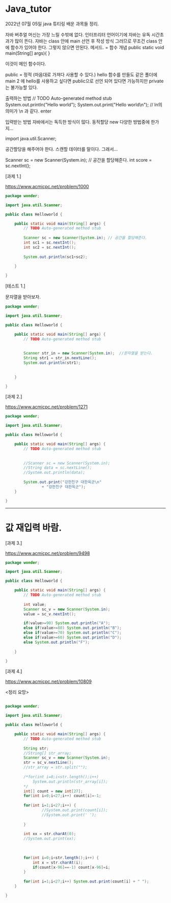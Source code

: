 # Java_tutor

2022년 07월 05일 java 튜티링 배운 과목들 정리.


자바 버추얼 머신는 가장 느릴 수밖에 없다. 인터프리터 언어이기에 자바는 유독 시간초과가 많이 뜬다. 
자바는 class 안에 main 선언 후 작성 방식 
그러므로 무조건 class 안에 함수가 있어야 한다.
그렇지 않으면 안된다.
메서드. = 함수 개념
public static void main(String[] args){
}

이것이 메인 함수이다.

public = 정적 (마음대로 가져다 사용할 수 있다.)
hello 함수를 만들도 같은 폴더에 main 2 에 hello를 사용하고 싶다면 public으로 선언 되어 있다면 가능하지만 private는 불가능할 있다.


출력하는 방법
// TODO Auto-generated method stub
		System.out.println("Hello world");
		System.out.print("Hello world\n"); // ln의 의미가 \n 과 같다. enter
		

입력받는 방법 
자바에서는 독득한 방식이 많다. 동적할당 new 
다양한 방법중에 한가지...


import java.util.Scanner;

공간할당을 해주어야 한다. 스캔할 데이터를 말이다. 그래서... 

Scanner sc = new Scanner(System.in); // 공간을 할당해준다.
		int score = sc.nextInt();


[과제 1.]

https://www.acmicpc.net/problem/1000

``` java
package wonder;

import java.util.Scanner;

public class Helloworld {

	public static void main(String[] args) {
		// TODO Auto-generated method stub
		
		Scanner sc = new Scanner(System.in); // 공간을 할당해준다.
		int sc1 = sc.nextInt();
		int sc2 = sc.nextInt();
		
		System.out.println(sc1+sc2);
		
	}

}
```

		

[테스트 1.]

문자열을 받아보자.

``` java
package wonder;

import java.util.Scanner;

public class Helloworld {

	public static void main(String[] args) {
		// TODO Auto-generated method stub
		
		
		Scanner str_in = new Scanner(System.in);  //문자열을 받는다.
		String str1 = str_in.nextLine();
		System.out.println(str1);
		
		
	}

}
```



[과제 2.]

https://www.acmicpc.net/problem/1271

``` java
package wonder;

import java.util.Scanner;

public class Helloworld {

	public static void main(String[] args) {
		// TODO Auto-generated method stub
		
		
		//Scanner sc = new Scanner(System.in);
		//String data = sc.nextLine();
		//System.out.println(data);
		
		System.out.print("강한친구 대한육군\n"
				+ "강한친구 대한육군");
	}

}
```

---
# 값 재입력 바람.


[과제 3.]

https://www.acmicpc.net/problem/9498

``` java
package wonder;

import java.util.Scanner;

public class Helloworld {

	public static void main(String[] args) {
		// TODO Auto-generated method stub
		
		int value;
		Scanner sc_v = new Scanner(System.in);
		value = sc_v.nextInt();

		if(value>=90) System.out.println("A");
		else if(value>=80) System.out.println("B");
		else if(value>=70) System.out.println("C");
		else if(value>=60) System.out.println("D");
		else System.out.println("F");
		
	}

}

```


[과제 4.]

https://www.acmicpc.net/problem/10809

<정리 요망>
``` java

package wonder;

import java.util.Scanner;

public class Helloworld {

	public static void main(String[] args) {
		// TODO Auto-generated method stub
		
		String str;
		//String[] str_array;
		Scanner sc_v = new Scanner(System.in);
		str = sc_v.nextLine();
		//str_array = str.split("");
		
		/*for(int i=0;i<str.length();i++)
			System.out.println(str_array[i]);
		*/
		int[] count = new int[27];
		for(int i=0;i<27;i++) count[i]=-1;
		
		for(int i=1;i<27;i++) {
				//System.out.print(count[i]);
				//System.out.print(' ');
				
		}
		
		int xx = str.charAt(0);
		//System.out.print(xx);
		
		
		
		for(int i=0;i<str.length();i++) {
			int x = str.charAt(i);
			if(count[x-96]==-1) count[x-96]=i;
		}
		
		for(int i=1;i<27;i++) System.out.print(count[i] + " ");
	}

}


```





























